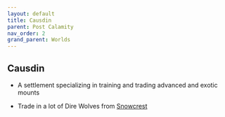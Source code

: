 ```yaml
---
layout: default
title: Causdin
parent: Post Calamity
nav_order: 2
grand_parent: Worlds
---
```

## Causdin

* A settlement specializing in training and trading advanced and exotic mounts

* Trade in a lot of Dire Wolves from [Snowcrest](Snowcrest)


